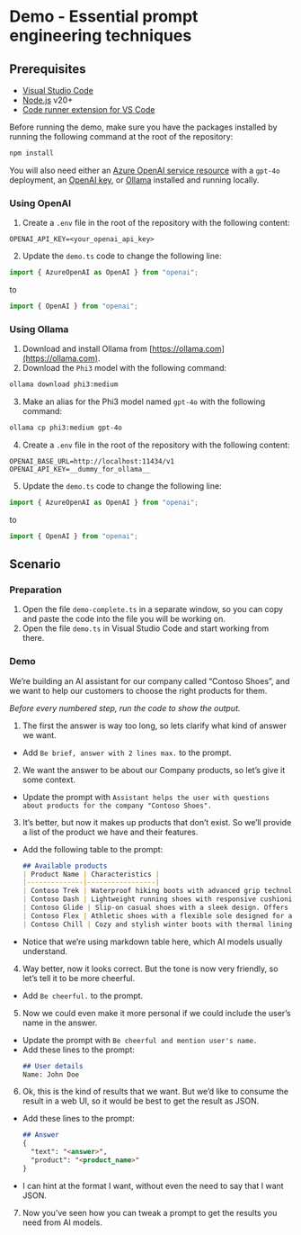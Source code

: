 # Demo - Essential prompt engineering techniques

## Prerequisites
- [Visual Studio Code](https://code.visualstudio.com/)
- [Node.js](https://nodejs.org/en/) v20+
- [Code runner extension for VS Code](https://marketplace.visualstudio.com/items?itemName=formulahendry.code-runner)

Before running the demo, make sure you have the packages installed by running the following command at the root of the repository:

```bash
npm install
```

You will also need either an [Azure OpenAI service resource](https://learn.microsoft.com/azure/ai-services/openai/how-to/create-resource?pivots=web-portal) with a `gpt-4o` deployment, an [OpenAI key](https://platform.openai.com/api-keys), or [Ollama](https://ollama.com) installed and running locally.

### Using OpenAI

1. Create a `.env` file in the root of the repository with the following content:
  ```
  OPENAI_API_KEY=<your_openai_api_key>
  ```
2. Update the `demo.ts` code to change the following line:
  ```typescript
  import { AzureOpenAI as OpenAI } from "openai";
  ```
  to
  ```typescript
  import { OpenAI } from "openai";
  ```

### Using Ollama

1. Download and install Ollama from [https://ollama.com](https://ollama.com).
2. Download the `Phi3` model with the following command:
  ```bash
  ollama download phi3:medium
  ```
3. Make an alias for the Phi3 model named `gpt-4o` with the following command:
  ```bash
  ollama cp phi3:medium gpt-4o
  ```
4. Create a `.env` file in the root of the repository with the following content:
  ```
  OPENAI_BASE_URL=http://localhost:11434/v1
  OPENAI_API_KEY=__dummy_for_ollama__
  ```
5. Update the `demo.ts` code to change the following line:
  ```typescript
  import { AzureOpenAI as OpenAI } from "openai";
  ```
  to
  ```typescript
  import { OpenAI } from "openai";
  ```





## Scenario

### Preparation

1. Open the file `demo-complete.ts` in a separate window, so you can copy and paste the code into the file you will be working on.
2. Open the file `demo.ts` in Visual Studio Code and start working from there.

### Demo

We’re building an AI assistant for our company called “Contoso Shoes”, and we want to help our customers to choose the right products for them.

*Before every numbered step, run the code to show the output.*

1. The first the answer is way too long, so lets clarify what kind of answer we want.
  - Add `Be brief, answer with 2 lines max.` to the prompt.
2. We want the answer to be about our Company products, so let’s give it some context.
  - Update the prompt with `Assistant helps the user with questions about products for the company "Contoso Shoes".`
3. It’s better, but now it makes up products that don’t exist. So we’ll provide a list of the product we have and their features.
  - Add the following table to the prompt:
    ```markdown
    ## Available products
    | Product Name | Characteristics |
    |--------------|-----------------|
    | Contoso Trek | Waterproof hiking boots with advanced grip technology for all terrains. Features include breathable material and ankle support. |
    | Contoso Dash | Lightweight running shoes with responsive cushioning. Designed for speed and comfort, with a mesh upper for breathability. |
    | Contoso Glide | Slip-on casual shoes with a sleek design. Offers comfort for all-day wear with memory foam insoles and a flexible sole. |
    | Contoso Flex | Athletic shoes with a flexible sole designed for a wide range of sports. Features include enhanced durability and support for lateral movements. |
    | Contoso Chill | Cozy and stylish winter boots with thermal lining and waterproof exterior. Includes a slip-resistant sole for icy conditions. |
    ```
  - Notice that we’re using markdown table here, which AI models usually understand.
4. Way better, now it looks correct. But the tone is now very friendly, so let’s tell it to be more cheerful.
  - Add `Be cheerful.` to the prompt.
5. Now we could even make it more personal if we could include the user’s name in the answer.
  - Update the prompt with `Be cheerful and mention user's name.`
  - Add these lines to the prompt:
    ```markdown
    ## User details
    Name: John Doe
    ```
6. Ok, this is the kind of results that we want. But we’d like to consume the result in a web UI, so it would be best to get the result as JSON.
  - Add these lines to the prompt:
    ```markdown
    ## Answer
    {
      "text": "<answer>",
      "product": "<product_name>"
    }
    ```
  - I can hint at the format I want, without even the need to say that I want JSON.
7. Now you’ve seen how you can tweak a prompt to get the results you need from AI models.

